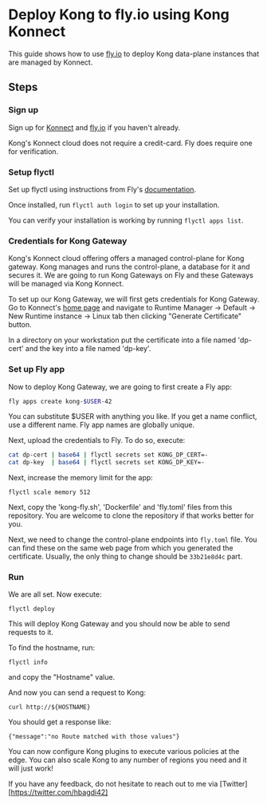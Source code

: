 # Deploy Kong to fly.io using Kong Konnect

This guide shows how to use [fly.io](https://fly.io) to deploy Kong data-plane
instances that are managed by Konnect.

## Steps

### Sign up

Sign up for [Konnect](https://cloud.konghq.com) and
[fly.io](https://fly.io) if you haven't already.

Kong's Konnect cloud does not require a credit-card.
Fly does require one for verification.

### Setup flyctl

Set up flyctl using instructions from Fly's [documentation](https://fly.io/docs/getting-started/installing-flyctl/).

Once installed, run `flyctl auth login` to set up your installation.

You can verify your installation is working by running `flyctl apps list`.

### Credentials for Kong Gateway

Kong's Konnect cloud offering offers a managed control-plane for Kong gateway.
Kong manages and runs the control-plane, a database for it and secures it.
We are going to run Kong Gateways on Fly and these Gateways will be managed via
Kong Konnect.

To set up our Kong Gateway, we will first gets credentials for Kong Gateway.
Go to Konnect's [home page](https://cloud.konghq.com) and navigate to Runtime Manager
-> Default -> New Runtime instance -> Linux tab then clicking "Generate Certificate" button.

In a directory on your workstation put the certificate into a file named 'dp-cert'
and the key into a file named 'dp-key'.

### Set up Fly app

Now to deploy Kong Gateway, we are going to first create a Fly app:

```bash
fly apps create kong-$USER-42
```

You can substitute $USER with anything you like.
If you get a name conflict, use a different name.
Fly app names are globally unique.

Next, upload the credentials to Fly. To do so, execute:

```bash
cat dp-cert | base64 | flyctl secrets set KONG_DP_CERT=-
cat dp-key  | base64 | flyctl secrets set KONG_DP_KEY=-
```

Next, increase the memory limit for the app:

```
flyctl scale memory 512
```

Next, copy the 'kong-fly.sh', 'Dockerfile' and 'fly.toml' files from this repository.
You are welcome to clone the repository if that works better for you.

Next, we need to change the control-plane endpoints into `fly.toml` file.
You can find these on the same web page from which you generated the certificate.
Usually, the only thing to change should be `33b21e8d4c` part.

### Run

We are all set. Now execute:

```
flyctl deploy
```

This will deploy Kong Gateway and you should now be able to send requests to it.

To find the hostname, run:

```
flyctl info
```
and copy the "Hostname" value.

And now you can send a request to Kong:

```
curl http://${HOSTNAME}
```

You should get a response like:

```
{"message":"no Route matched with those values"}
```

You can now configure Kong plugins to execute various policies at the edge.
You can also scale Kong to any number of regions you need and it will just work!

If you have any feedback, do not hesitate to reach out to me via [Twitter][https://twitter.com/hbagdi42]

